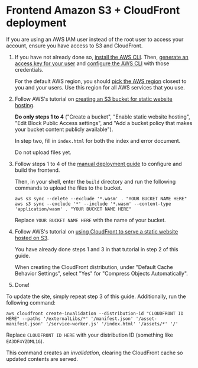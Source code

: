 # Frontend Amazon S3 + CloudFront deployment

If you are using an AWS IAM user instead of the root user to access your
account, ensure you have access to S3 and CloudFront.

1. If you have not already done so, [install the AWS
   CLI](https://docs.aws.amazon.com/cli/latest/userguide/install-cliv2.html). Then, [generate an access key for your
   user](https://docs.aws.amazon.com/IAM/latest/UserGuide/id_credentials_access-keys.html#Using_CreateAccessKey) and
   [configure the AWS
   CLI](https://docs.aws.amazon.com/cli/latest/userguide/cli-configure-quickstart.html#cli-configure-quickstart-config)
   with those credentials.

   For the default AWS region, you should [pick the AWS
   region](https://docs.aws.amazon.com/AWSEC2/latest/UserGuide/using-regions-availability-zones.html#concepts-available-regions)
   closest to you and your users. Use this region for all AWS services that you use.

2. Follow AWS's tutorial on [creating an S3 bucket for static website
   hosting](https://docs.aws.amazon.com/AmazonS3/latest/userguide/HostingWebsiteOnS3Setup.html).

   **Do only steps 1 to 4** ("Create a bucket", "Enable static website
   hosting", "Edit Block Public Access settings", and "Add a bucket policy that
   makes your bucket content publicly available").

   In step two, fill in `index.html` for both the index and error document.

   Do not upload files yet.

3. Follow steps 1 to 4 of the [manual deployment
   guide](index.md#manual-deployment) to configure and build the frontend.

   Then, in your shell, enter the `build` directory and run the following commands to upload the files to the bucket.

   ```
   aws s3 sync --delete --exclude '*.wasm' . "YOUR BUCKET NAME HERE"
   aws s3 sync --exclude '*' --include '*.wasm' --content-type 'application/wasm' . "YOUR BUCKET NAME HERE"
   ```

   Replace `YOUR BUCKET NAME HERE` with the name of your bucket.

4. Follow AWS's tutorial on [using CloudFront to serve a static website hosted on
   S3](https://aws.amazon.com/premiumsupport/knowledge-center/cloudfront-serve-static-website/#Using_a_website_endpoint_as_the_origin.2C_with_anonymous_.28public.29_access_allowed).

   You have already done steps 1 and 3 in that tutorial in step 2 of this guide.

   When creating the CloudFront distribution, under "Default Cache Behavior Settings", select "Yes" for "Compress
   Objects Automatically".

5. Done!

To update the site, simply repeat step 3 of this guide. Additionally, run the following command:

```
aws cloudfront create-invalidation --distribution-id "CLOUDFRONT ID HERE" --paths '/externalLibs/*' '/manifest.json' '/asset-manifest.json' '/service-worker.js' '/index.html' '/assets/*' '/'
```

Replace `CLOUDFRONT ID HERE` with your distribution ID (something like `EA3DF4YZDML1G`).

This command creates an _invalidation_, clearing the CloudFront cache so updated contents are served.
